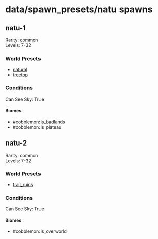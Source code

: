 # data/spawn_presets/natu spawns  
  
## natu-1  
Rarity: common  
Levels: 7-32  
  
### World Presets  
* [natural](/data/world_presets/natural.md)  
* [treetop](/data/world_presets/treetop.md)  
  
### Conditions  
Can See Sky: True  
  
#### Biomes  
  * #cobblemon:is_badlands
  * #cobblemon:is_plateau
  
  
## natu-2  
Rarity: common  
Levels: 7-32  
  
### World Presets  
* [trail_ruins](/data/world_presets/trail_ruins.md)  
  
### Conditions  
Can See Sky: True  
  
#### Biomes  
  * #cobblemon:is_overworld
  
